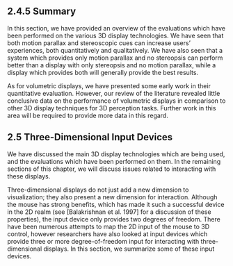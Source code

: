 ## 2.4.5 Summary

In this section, we have provided an overview of the evaluations which have been performed on the various 3D display technologies. We have seen that both motion parallax and stereoscopic cues can increase users’ experiences, both quantitatively and qualitatively. We have also seen that a system which provides only motion parallax and no stereopsis can perform better than a display with only stereopsis and no motion parallax, while a display which provides both will generally provide the best results.

As for volumetric displays, we have presented some early work in their quantitative evaluation. However, our review of the literature revealed little conclusive data on the performance of volumetric displays in comparison to other 3D display techniques for 3D perception tasks. Further work in this area will be required to provide more data in this regard.
 
## 2.5 Three-Dimensional Input Devices

We have discussed the main 3D display technologies which are being used, and the evaluations which have been performed on them. In the remaining sections of this chapter, we will discuss issues related to interacting with these displays.

Three-dimensional displays do not just add a new dimension to visualization; they also present a new dimension for interaction. Although the mouse has strong benefits, which has made it such a successful device in the 2D realm (see [Balakrishnan et al. 1997] for a discussion of these properties), the input device only provides two degrees of freedom. There have been numerous attempts to map the 2D input of the mouse to 3D control, however researchers have also looked at input devices which provide three or more degree-of-freedom input for interacting with three-dimensional displays. In this section, we summarize some of these input devices.